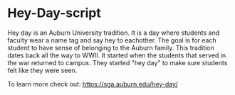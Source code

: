 # Hey-Day-script
Hey day is an Auburn University tradition. It is a day where students and faculty wear a name tag and say hey to eachother. The goal is for each student to have sense of belonging to the Auburn family.
This tradition dates back all the way to WWII. It started when the students that served in the war returned to campus. They started "hey day" to make sure students felt like they were seen.

To learn more check out:  https://sga.auburn.edu/hey-day/
